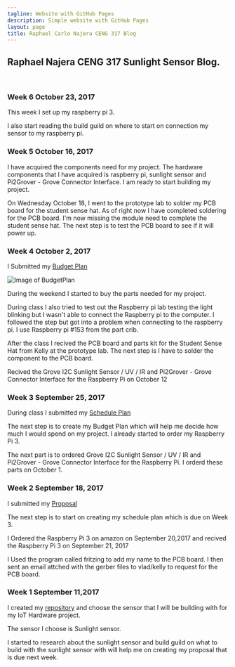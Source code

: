 ```yaml
---
tagline: Website with GitHub Pages
description: Simple website with GitHub Pages
layout: page
title: Raphael Carlo Najera CENG 317 Blog
---
```


Raphael Najera CENG 317 Sunlight Sensor Blog.
-------------

 
### Week 6 October 23, 2017
This week I set up my raspberry pi 3.

I also start reading the build guild on where to start on connection my sensor to my raspberry pi.

### Week 5 October 16, 2017
I have acquired the components need for my project. The hardware components that I have acquired is raspberry pi, sunlight sensor and Pi2Grover - Grove Connector Interface. I am ready to start building my project.

On Wednesday October 18, I went to the prototype lab to solder my PCB board for the student sense hat. As of right now I have completed soldering for the PCB board. I'm now missing the module need to complete the student sense hat. The next step is to test the PCB board to see if it will power up.

### Week 4 October 2, 2017

I Submitted my [Budget Plan](https://github.com/RaphaelNajera/Sunlight_Sensor/blob/master/documentation/Raphael%20-Budget%20for%20Sunlight%20Sensor.xlsx)

![Image of BudgetPlan](https://raw.githubusercontent.com/RaphaelNajera/Sunlight_Sensor/master/documentation/Raphael%20-Budget%20for%20Sunlight%20Sensor.png)

During the weekend I started to buy the parts needed for my project.

During class I also tried to test out the Raspberry pi lab testing the light blinking but I wasn't able to connect the Raspberry pi to the computer. I followed the step but got into a problem when connecting to the raspberry pi.
I use Raspberry pi #153 from the part crib.

After the class I recived the PCB board and parts kit for the Student Sense Hat from Kelly at the prototype lab. The next step is I have to solder the component to the PCB board.

Recived the Grove I2C Sunlight Sensor / UV / IR and Pi2Grover - Grove Connector Interface for the Raspberry Pi on October 12


### Week 3 September 25, 2017

During class I submitted my [Schedule Plan](https://github.com/RaphaelNajera/Sunlight_Sensor/blob/master/documentation/Project%20Schedule%20-Raphael%20Carlo%20Najera.pdf)

The next step is to create my Budget Plan which will help me decide how much I would spend on my project. I already started to order my Raspberry Pi 3.

The next part is to ordered Grove I2C Sunlight Sensor / UV / IR and Pi2Grover - Grove Connector Interface for the Raspberry Pi. I orderd these parts on October 1.


### Week 2 September 18, 2017

I submitted my [Proposal](https://github.com/RaphaelNajera/Sunlight_Sensor/blob/master/documentation/ProposalContentRaphaelNajeraRev02.pdf)

The next step is to start on creating my schedule plan which is due on Week 3.


I Ordered the Raspberry Pi 3 on amazon on September 20,2017 and recived the Raspberry Pi 3 on September 21, 2017



I Used the program called fritzing to add my name to the PCB board. I then sent an email attched with the gerber files to vlad/kelly to request for the PCB board.

### Week 1 September 11,2017

I created my [repository](https://github.com/RaphaelNajera/Sunlight_Sensor) and choose the sensor that I will be building with for my IoT Hardware project.

The sensor I choose is Sunlight sensor. 

I started to research about the sunlight sensor and build guild on what to build with the sunlight sensor with will help me on creating my proposal that is due next week.


